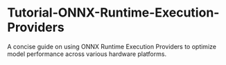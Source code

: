 # Tutorial-ONNX-Runtime-Execution-Providers
A concise guide on using ONNX Runtime Execution Providers to optimize model performance across various hardware platforms.
